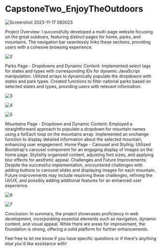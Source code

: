 # CapstoneTwo_EnjoyTheOutdoors

![Screenshot 2023-11-17 083023](https://github.com/MrRobut98/CapstoneTwo_EnjoyTheOutdoors/assets/146864064/6166dbde-f3ba-41ee-8592-9235d1af0e95)



Project Overview:
I successfully developed a multi-page website focusing on the great outdoors, featuring distinct pages for home, parks, and mountains. The navigation bar seamlessly links these sections, providing users with a cohesive browsing experience.

![2](https://github.com/MrRobut98/CapstoneTwo_EnjoyTheOutdoors/assets/146864064/773e795a-4d48-4398-aa71-f1e8570bc666)


Parks Page - Dropdowns and Dynamic Content:
Implemented select tags for states and types with corresponding IDs for dynamic JavaScript manipulation.
Utilized arrays to dynamically populate the dropdowns with states and park types.
Created functions to filter national parks based on selected states and types, providing users with relevant information.

![3](https://github.com/MrRobut98/CapstoneTwo_EnjoyTheOutdoors/assets/146864064/ebfcd50c-7af3-4507-bf13-e4ee0743f499)


![4](https://github.com/MrRobut98/CapstoneTwo_EnjoyTheOutdoors/assets/146864064/216d242f-972b-4337-a84c-1873384ae3d5)


![5](https://github.com/MrRobut98/CapstoneTwo_EnjoyTheOutdoors/assets/146864064/96f59066-a7f0-4571-adaf-deb9801fb309)


Mountains Page - Dropdown and Dynamic Content:
Employed a straightforward approach to populate a dropdown for mountain names using a forEach loop on the mountains array.
Implemented an onchange function to display detailed information about the selected mountain, enhancing user engagement.
Home Page - Carousel and Styling:
Utilized Bootstrap's carousel component for an engaging display of images on the home page.
Stylishly organized content, adjusting font sizes, and applying blur effects for aesthetic appeal.
Challenges and Future Improvements:
Despite the successful implementation, encountered challenges with adding buttons to carousel slides and displaying images for each mountain. Future improvements may include resolving these challenges, refining the UI/UX, and possibly adding additional features for an enhanced user experience.

![6](https://github.com/MrRobut98/CapstoneTwo_EnjoyTheOutdoors/assets/146864064/1ffe9934-f725-4298-988d-0cd5c1e7dad3)

![7](https://github.com/MrRobut98/CapstoneTwo_EnjoyTheOutdoors/assets/146864064/caf51782-3618-4faa-9372-7e803fda66f8)

Conclusion:
In summary, the project showcases proficiency in web development, incorporating essential elements such as navigation, dynamic content, and visual appeal. While there are areas for improvement, the foundation is strong, offering a solid platform for further enhancements.

Feel free to let me know if you have specific questions or if there's anything else you'd like assistance with!
